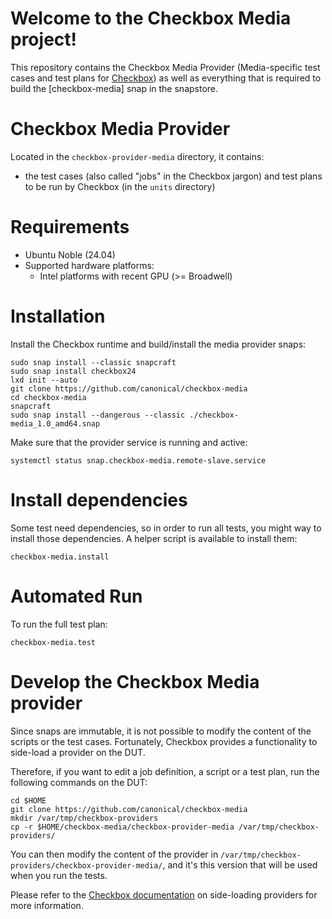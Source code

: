 # Welcome to the Checkbox Media project!

This repository contains the Checkbox Media Provider (Media-specific test cases and test plans for [Checkbox]) as well as everything that is required to build the [checkbox-media] snap in the snapstore.

# Checkbox Media Provider

Located in the `checkbox-provider-media` directory, it contains:

- the test cases (also called "jobs" in the Checkbox jargon) and test plans to be run by Checkbox (in the `units` directory)

# Requirements

- Ubuntu Noble (24.04)
- Supported hardware platforms:
  - Intel platforms with recent GPU (>= Broadwell)

# Installation

Install the Checkbox runtime and build/install the media provider snaps:

```shell
sudo snap install --classic snapcraft
sudo snap install checkbox24
lxd init --auto
git clone https://github.com/canonical/checkbox-media
cd checkbox-media
snapcraft
sudo snap install --dangerous --classic ./checkbox-media_1.0_amd64.snap
```

Make sure that the provider service is running and active:

```shell
systemctl status snap.checkbox-media.remote-slave.service
```

# Install dependencies

Some test need dependencies, so in order to run all tests, you might way to install those dependencies.
A helper script is available to install them:

```shell
checkbox-media.install
```

# Automated Run

To run the full test plan:

```shell
checkbox-media.test

```
# Develop the Checkbox Media provider

Since snaps are immutable, it is not possible to modify the content of the scripts or the test cases. Fortunately, Checkbox provides a functionality to side-load a provider on the DUT.

Therefore, if you want to edit a job definition, a script or a test plan, run the following commands on the DUT:

```shell
cd $HOME
git clone https://github.com/canonical/checkbox-media
mkdir /var/tmp/checkbox-providers
cp -r $HOME/checkbox-media/checkbox-provider-media /var/tmp/checkbox-providers/
```

You can then modify the content of the provider in `/var/tmp/checkbox-providers/checkbox-provider-media/`, and it's this version that will be used when you run the tests.

Please refer to the [Checkbox documentation] on side-loading providers for more information.

[Checkbox]: https://checkbox.readthedocs.io/
[Checkbox documentation]: https://checkbox.readthedocs.io/en/latest/side-loading.html
